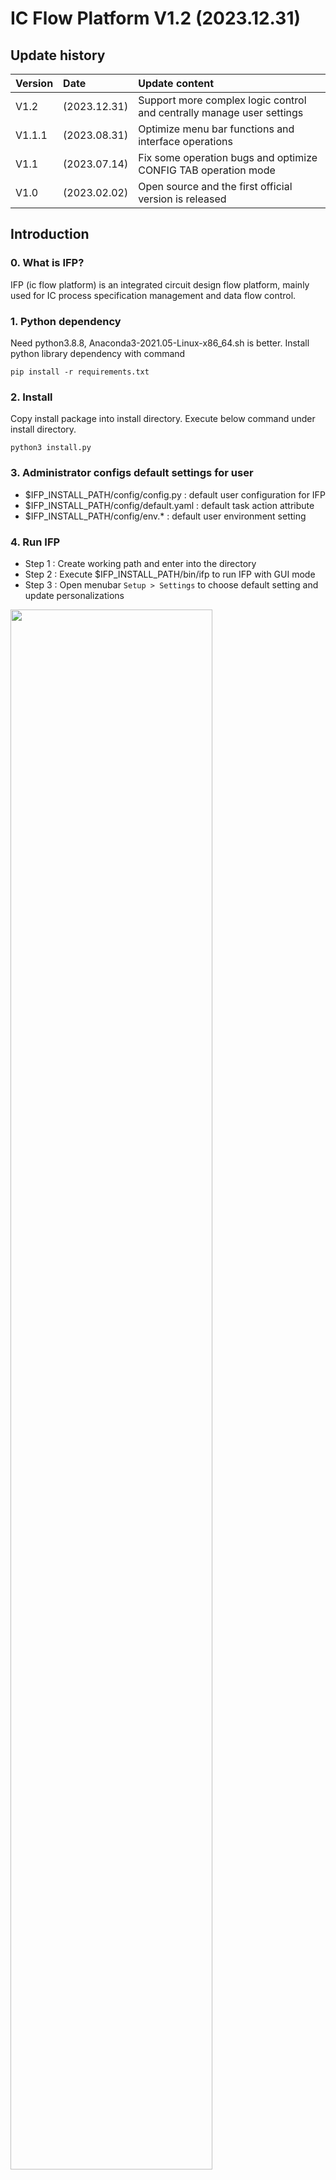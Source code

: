# IC Flow Platform V1.2 (2023.12.31)

## Update history
|Version |Date            | Update content      |
| :-----------| :-----------| :-----------------  |
| V1.2   |(2023.12.31)    | Support more complex logic control and centrally manage user settings |
| V1.1.1 |(2023.08.31)    | Optimize menu bar functions and interface operations|
| V1.1   |(2023.07.14)    | Fix some operation bugs and optimize CONFIG TAB operation mode
| V1.0   |(2023.02.02)    | Open source and the first official version is released


## Introduction

### 0. What is IFP?

IFP (ic flow platform) is an integrated circuit design
flow platform, mainly used for IC process specification
 management and data flow control.


### 1. Python dependency
Need python3.8.8, Anaconda3-2021.05-Linux-x86_64.sh is better.
Install python library dependency with command

    pip install -r requirements.txt


### 2. Install
Copy install package into install directory.
Execute below command under install directory.

    python3 install.py


### 3. Administrator configs default settings for user
  - $IFP_INSTALL_PATH/config/config.py : default user configuration for IFP
  - $IFP_INSTALL_PATH/config/default.yaml : default task action attribute
  - $IFP_INSTALL_PATH/config/env.* : default user environment setting


### 4. Run IFP

  - Step 1 : Create working path and enter into the directory
  - Step 2 : Execute $IFP_INSTALL_PATH/bin/ifp to run IFP with GUI mode
  - Step 3 : Open menubar `Setup > Settings` to choose default setting and update personalizations
  
<img src="./data/pictures/readme/IFP_setting.png" width="80%">
  
  - Step 4 : Open menubar `Setup > Set Dependency` to define task actuating logic
  
<img src="./data/pictures/readme/IFP_set_dependency.png" width="80%">
  
  - Step 5 : Create your tasks in `CONFIG TAB` and adjust task detailed settings
  
<img src="./data/pictures/readme/IFP_config_tab.png" width="80%">
  
  - Step 6 : Execute actions and monitor the progress in `MAIN TAB`
  
<img src="./data/pictures/readme/IFP_main_tab.jpeg" width="80%">
  
  
More details please see ["docs/IFP_user_manual.pdf"](./docs/IFP_user_manual.pdf)
